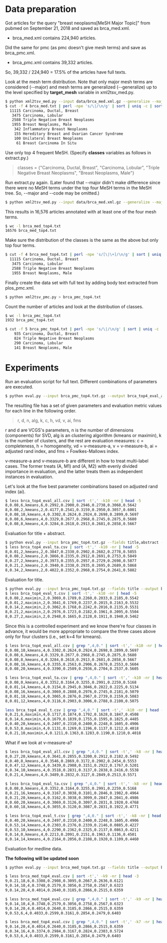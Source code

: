 # Data preparation

Got articles for the query "breast neoplasms[MeSH Major Topic]" from pubmed on September 21, 2018 and saved as brca_med.xml.  
- brca_med.xml contains 224,940 articles.  

Did the same for pmc (as pmc doesn't give mesh terms) and save as brca_pmc.xml. 
- brca_pmc.xml contains 39,332 articles.

So, 39,332 / 224,940 = 17.5% of the articles have full texts.

Look at the mesh term distribution. Note that only major mesh terms are considered (--major) and mesh terms are generalized (--generalize) up to the level specified by **target_mesh** variable in xml2tsv_med.py. 

```bash
$ python xml2tsv_med.py --input data/brca_med.xml.gz --generalize --major --code > brca_med.txt
$ cut -f 4 brca_med.txt | perl -npe 's/\|/\n/g' | sort | uniq -c | sort -nr | less
  11115 Carcinoma, Ductal, Breast
   3475 Carcinoma, Lobular
   2588 Triple Negative Breast Neoplasms
   1955 Breast Neoplasms, Male
    342 Inflammatory Breast Neoplasms
    155 Hereditary Breast and Ovarian Cancer Syndrome
    100 Unilateral Breast Neoplasms
     61 Breast Carcinoma In Situ
```

Use only top 4 frequent MeSH. (Specify **classes** variables as follows in extract.py.)

> classes = {"Carcinoma, Ductal, Breast",
>            "Carcinoma, Lobular",
>            "Triple Negative Breast Neoplasms",
>            "Breast Neoplasms, Male"}

Run extract.py again.  (Later found that --major didn't make difference since there were no MeSH terms under the top four MeSH terms in the MeSH tree.  So, --major and --code may be omitted.)

```bash
$ python xml2tsv_med.py --input data/brca_med.xml.gz --generalize --major --code --restrict > brca_med_top4.txt
```

This results in 16,576 articles annotated with at least one of the four mesh terms.

```bash
$ wc -l brca_med_top4.txt 
16576 brca_med_top4.txt
```

Make sure the distribution of the classes is the same as the above but only top four terms.

```bash
$ cut -f 4 brca_med_top4.txt | perl -npe 's/[\|\+]/\n/g' | sort | uniq -c | sort -nr
  11115 Carcinoma, Ductal, Breast
   3475 Carcinoma, Lobular
   2588 Triple Negative Breast Neoplasms
   1955 Breast Neoplasms, Male
```

Finally create the data set with full text by adding body text extracted from plos_pmc.xml.

```bash
$ python xml2tsv_pmc.py > brca_pmc_top4.txt
```

Count the number of articles and look at the distribution of classes.

```bash
$ wc -l brca_pmc_top4.txt
1932 brca_pmc_top4.txt

$ cut -f 5 brca_pmc_top4.txt | perl -npe 's/\|/\n/g' | sort | uniq -c | sort -nr
    935 Carcinoma, Ductal, Breast
    824 Triple Negative Breast Neoplasms
    290 Carcinoma, Lobular
    141 Breast Neoplasms, Male
```

# Experiments

Run an evaluation script for full text. Different combinations of parameters are executed.

```bash
$ python eval.py --input brca_pmc_top4.txt.gz --output brca_top4_eval_all.csv
```

The resulting file has a set of given parameters and evaluation metric values for each line in the following order.

> r, d, n, alg, k, c, h, vd, v, ai, fms

r and d are VCGS's parameters, n is the number of dimensions (components) for SVD, alg is an clustering algorithm (kmeans or maximin), k is the number of clusters, and the rest are evaluation measures: c = completeness, h = homogeneity, vd = v-measure-a, v = v-measure-b, ai = adjusted rand index, and fms = Fowlkes-Mallows index. 

v-measure-a and v-measure-b are different in how to treat multi-label cases.  The former treats (A, M1) and (A, M2) with evenly divided importance in evaluation, and the latter treats them as independent instances in evaluation.

Let's look at the five best parameter combinations based on adjusted rand index (ai).

```bash
$ less brca_top4_eval_all.csv | sort -t',' -k10 -nr | head -5
8,0.08,6,kmeans,6,0.2992,0.2900,0.2946,0.2738,0.3068,0.5642
8,0.08,2,kmeans,2,0.4177,0.2541,0.3159,0.2950,0.3057,0.6001
8,0.08,10,kmeans,4,0.3302,0.2624,0.2924,0.2698,0.2899,0.5697
8,0.08,6,kmeans,4,0.3329,0.2677,0.2968,0.2745,0.2875,0.5680
8,0.08,8,kmeans,4,0.3284,0.2618,0.2913,0.2681,0.2858,0.5667
```

Evaluation for title + abstract.

```bash
$ python eval.py --input brca_pmc_top4.txt.gz --fields title,abstract --output brca_top4_eval_ta.csv
$ less brca_top4_eval_ta.csv | sort -t',' -k10 -nr | head -5
8,0.01,2,kmeans,2,0.3847,0.2330,0.2902,0.2682,0.2778,0.5855
8,0.08,2,kmeans,2,0.3866,0.2335,0.2912,0.2691,0.2753,0.5849
8,0.27,2,kmeans,2,0.3973,0.2355,0.2957,0.2729,0.2698,0.5877
8,0.21,2,kmeans,2,0.3940,0.2338,0.2935,0.2695,0.2689,0.5868
8,0.34,2,kmeans,2,0.4022,0.2352,0.2968,0.2754,0.2641,0.5882
```

Evaluation for title.

```bash
$ python eval.py --input brca_pmc_top4.txt.gz --fields title --output brca_top4_eval_t.csv
$ less brca_top4_eval_t.csv | sort -t',' -k10 -nr | head -5
8,0.08,2,maximin,2,0.3069,0.1789,0.2260,0.2033,0.2185,0.5542
8,0.01,2,maximin,2,0.3041,0.1769,0.2237,0.2015,0.2163,0.5532
8,0.14,2,maximin,2,0.3062,0.1768,0.2242,0.2016,0.2135,0.5531
8,0.21,2,maximin,2,0.2976,0.1723,0.2182,0.1961,0.2095,0.5504
8,0.27,2,maximin,2,0.2948,0.1665,0.2128,0.1911,0.1940,0.5462
```



Since this is a controlled experiment and we know there're four classes in advance, it would be more appropriate to compare the three cases above only for four clusters (i.e., set k=4 for kmeans).

```bash
$ less brca_top4_eval_all.csv | grep ",4,0." | sort -t',' -k10 -nr | head -5
8,0.08,10,kmeans,4,0.3302,0.2624,0.2924,0.2698,0.2899,0.5697
8,0.08,6,kmeans,4,0.3329,0.2677,0.2968,0.2745,0.2875,0.5680
8,0.08,8,kmeans,4,0.3284,0.2618,0.2913,0.2681,0.2858,0.5667
8,0.08,16,kmeans,4,0.3355,0.2563,0.2906,0.2678,0.2553,0.5604
8,0.08,20,kmeans,4,0.3390,0.2589,0.2936,0.2704,0.2537,0.5605

$ less brca_top4_eval_ta.csv | grep ",4,0." | sort -t',' -k10 -nr | head -5
8,0.08,0,kmeans,4,0.3352,0.3164,0.3255,0.2991,0.2259,0.5168
8,0.01,14,kmeans,4,0.3154,0.2945,0.3046,0.2822,0.2225,0.5134
8,0.08,16,kmeans,4,0.3069,0.2888,0.2976,0.2745,0.2181,0.5079
8,0.01,18,kmeans,4,0.3065,0.2876,0.2967,0.2739,0.2159,0.5083
8,0.01,12,kmeans,4,0.3116,0.2903,0.3006,0.2788,0.2100,0.5075

less brca_top4_eval_t.csv | grep ",4,0." | sort -t',' -k10 -nr | head -5
8,0.21,6,maximin,4,0.1717,0.1874,0.1792,0.1628,0.1847,0.4508
8,0.14,6,maximin,4,0.1679,0.1839,0.1755,0.1595,0.1825,0.4485
8,0.40,20,kmeans,4,0.2497,0.2310,0.2400,0.2248,0.1605,0.4906
8,0.53,8,maximin,4,0.1131,0.1269,0.1196,0.1137,0.1212,0.4018
8,0.21,10,maximin,4,0.1211,0.1363,0.1283,0.1190,0.1210,0.4018
```

What if we look at v-measure-a?

```bash
$ less brca_top4_eval_all.csv | grep ",4,0." | sort -t',' -k8 -nr | head -5
8,0.27,20,kmeans,4,0.3641,0.2855,0.3200,0.2912,0.2182,0.5492
8,0.40,8,kmeans,4,0.3546,0.2869,0.3172,0.2902,0.2454,0.5553
8,0.47,12,kmeans,4,0.3439,0.2908,0.3151,0.2922,0.1767,0.5201
8,0.34,10,kmeans,4,0.3518,0.2831,0.3137,0.2838,0.2416,0.5538
8,0.21,4,kmeans,4,0.3489,0.2832,0.3127,0.2849,0.2513,0.5571

$ less brca_top4_eval_ta.csv | grep ",4,0." | sort -t',' -k8 -nr | head -5
8,0.08,0,kmeans,4,0.3352,0.3164,0.3255,0.2991,0.2259,0.5168
8,0.21,16,kmeans,4,0.3167,0.3038,0.3101,0.2846,0.1982,0.4964
8,0.21,20,kmeans,4,0.3162,0.3038,0.3099,0.2847,0.2041,0.4986
8,0.60,20,kmeans,4,0.3069,0.3126,0.3097,0.2831,0.1920,0.4768
8,0.60,18,kmeans,4,0.3055,0.3120,0.3087,0.2831,0.1922,0.4771

$ less brca_top4_eval_t.csv | grep ",4,0." | sort -t',' -k8 -nr | head -5
8,0.40,20,kmeans,4,0.2497,0.2310,0.2400,0.2248,0.1605,0.4906
8,0.53,14,kmeans,4,0.2303,0.2376,0.2339,0.2146,0.0885,0.4227
8,0.53,10,kmeans,4,0.2290,0.2362,0.2325,0.2137,0.0863,0.4211
8,0.14,0,kmeans,4,0.2213,0.2091,0.2151,0.1963,0.1136,0.4501
8,0.14,14,kmeans,4,0.2164,0.2056,0.2108,0.1920,0.1109,0.4460
```

Evaluation for medline data.

**The following will be updated soon**

```bash
$ python eval.py --input brca_med_top4.txt.gz --fields title --output brca_med_top4_eval.csv

$ less brca_med_top4_eval.csv | sort -t',' -k9 -nr | head -3
9,0.21,18,6,0.3308,0.2908,0.3095,0.2667,0.2636,0.6121
9,0.14,10,4,0.3748,0.2579,0.3056,0.2758,0.2567,0.6323
9,0.14,20,4,0.4014,0.2640,0.3185,0.2866,0.2515,0.6359

$ less brca_med_top4_eval.csv | grep ",4,0." | sort -t',' -k9 -nr | head -3
9,0.14,10,4,0.3748,0.2579,0.3056,0.2758,0.2567,0.6323
9,0.14,20,4,0.4014,0.2640,0.3185,0.2866,0.2515,0.6359
9,0.53,6,4,0.4033,0.2599,0.3161,0.2854,0.2479,0.6403

$ less brca_med_top4_eval.csv | grep ",4,0." | sort -t',' -k7 -nr | head -3
9,0.14,20,4,0.4014,0.2640,0.3185,0.2866,0.2515,0.6359
8,0.34,16,4,0.3374,0.2984,0.3167,0.2824,0.2303,0.5724
9,0.53,6,4,0.4033,0.2599,0.3161,0.2854,0.2479,0.6403


```
